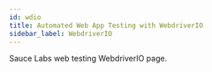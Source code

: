 ```yaml
---
id: wdio
title: Automated Web App Testing with WebdriverIO
sidebar_label: WebdriverIO
---
```


Sauce Labs web testing WebdriverIO page.
